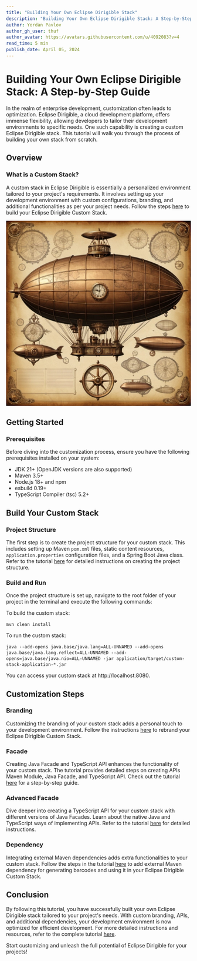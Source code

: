 ```yaml
---
title: "Building Your Own Eclipse Dirigible Stack"
description: "Building Your Own Eclipse Dirigible Stack: A Step-by-Step Guide"
author: Yordan Pavlov
author_gh_user: thuf
author_avatar: https://avatars.githubusercontent.com/u/4092083?v=4
read_time: 5 min
publish_date: April 05, 2024
---
```


# Building Your Own Eclipse Dirigible Stack: A Step-by-Step Guide

In the realm of enterprise development, customization often leads to optimization. Eclipse Dirigible, a cloud development platform, offers immense flexibility, allowing developers to tailor their development environments to specific needs. One such capability is creating a custom Eclipse Dirigible stack. This tutorial will walk you through the process of building your own stack from scratch.

## Overview

### What is a Custom Stack?

A custom stack in Eclipse Dirigible is essentially a personalized environment tailored to your project's requirements. It involves setting up your development environment with custom configurations, branding, and additional functionalities as per your project needs. Follow the steps [here](https://www.dirigible.io/help/tutorials/customizations/custom-stack/) to build your Eclipse Dirigible Custom Stack.

![Dirigible](dirigible.jpg)

## Getting Started

### Prerequisites

Before diving into the customization process, ensure you have the following prerequisites installed on your system:

- JDK 21+ (OpenJDK versions are also supported)
- Maven 3.5+
- Node.js 18+ and npm
- esbuild 0.19+
- TypeScript Compiler (tsc) 5.2+

## Build Your Custom Stack

### Project Structure

The first step is to create the project structure for your custom stack. This includes setting up Maven `pom.xml` files, static content resources, `application.properties` configuration files, and a Spring Boot Java class. Refer to the tutorial [here](https://www.dirigible.io/help/tutorials/customizations/custom-stack/project-structure/) for detailed instructions on creating the project structure.

### Build and Run

Once the project structure is set up, navigate to the root folder of your project in the terminal and execute the following commands:

To build the custom stack:

```
mvn clean install
```

To run the custom stack:

```
java --add-opens java.base/java.lang=ALL-UNNAMED --add-opens java.base/java.lang.reflect=ALL-UNNAMED --add-opens=java.base/java.nio=ALL-UNNAMED -jar application/target/custom-stack-application-*.jar
```

You can access your custom stack at http://localhost:8080.

## Customization Steps

### Branding

Customizing the branding of your custom stack adds a personal touch to your development environment. Follow the instructions [here](https://www.dirigible.io/help/tutorials/customizations/custom-stack/branding/) to rebrand your Eclipse Dirigible Custom Stack.

### Facade

Creating Java Facade and TypeScript API enhances the functionality of your custom stack. The tutorial provides detailed steps on creating APIs Maven Module, Java Facade, and TypeScript API. Check out the tutorial [here](https://www.dirigible.io/help/tutorials/customizations/custom-stack/facade/) for a step-by-step guide.

### Advanced Facade

Dive deeper into creating a TypeScript API for your custom stack with different versions of Java Facades. Learn about the native Java and TypeScript ways of implementing APIs. Refer to the tutorial [here](https://www.dirigible.io/help/tutorials/customizations/custom-stack/advanced-facade/) for detailed instructions.

### Dependency

Integrating external Maven dependencies adds extra functionalities to your custom stack. Follow the steps in the tutorial [here](https://www.dirigible.io/help/tutorials/customizations/custom-stack/dependency/) to add external Maven dependency for generating barcodes and using it in your Eclipse Dirigible Custom Stack.

## Conclusion

By following this tutorial, you have successfully built your own Eclipse Dirigible stack tailored to your project's needs. With custom branding, APIs, and additional dependencies, your development environment is now optimized for efficient development. For more detailed instructions and resources, refer to the complete tutorial [here](https://github.com/dirigiblelabs/tutorial-custom-stack).

Start customizing and unleash the full potential of Eclipse Dirigible for your projects!